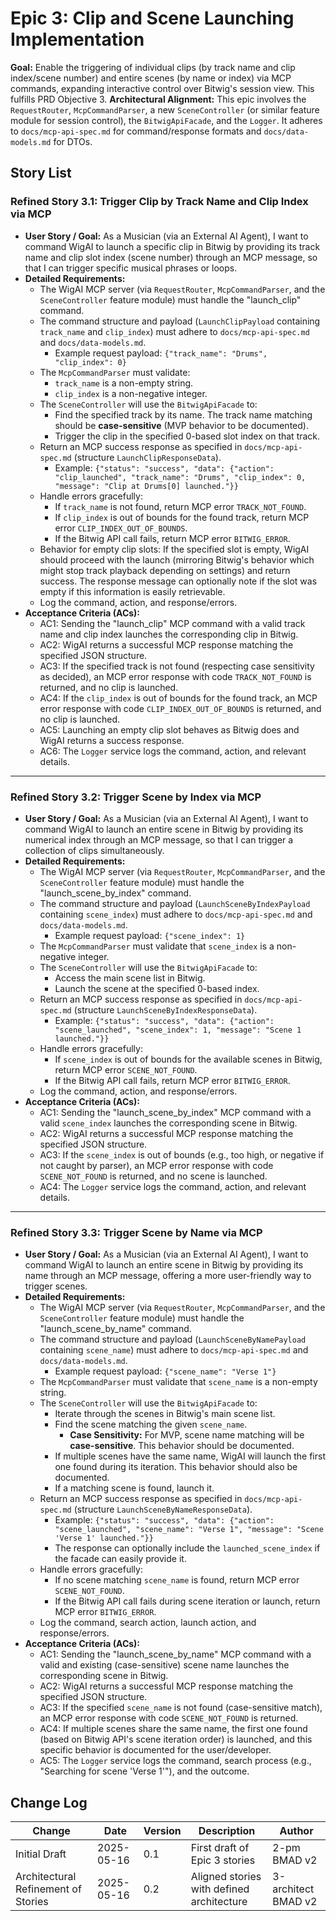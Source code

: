 # Epic 3: Clip and Scene Launching Implementation

**Goal:** Enable the triggering of individual clips (by track name and clip index/scene number) and entire scenes (by name or index) via MCP commands, expanding interactive control over Bitwig's session view. This fulfills PRD Objective 3.
**Architectural Alignment:** This epic involves the `RequestRouter`, `McpCommandParser`, a new `SceneController` (or similar feature module for session control), the `BitwigApiFacade`, and the `Logger`. It adheres to `docs/mcp-api-spec.md` for command/response formats and `docs/data-models.md` for DTOs.

## Story List

### Refined Story 3.1: Trigger Clip by Track Name and Clip Index via MCP
* **User Story / Goal:** As a Musician (via an External AI Agent), I want to command WigAI to launch a specific clip in Bitwig by providing its track name and clip slot index (scene number) through an MCP message, so that I can trigger specific musical phrases or loops.
* **Detailed Requirements:**
    * The WigAI MCP server (via `RequestRouter`, `McpCommandParser`, and the `SceneController` feature module) must handle the "launch_clip" command.
    * The command structure and payload (`LaunchClipPayload` containing `track_name` and `clip_index`) must adhere to `docs/mcp-api-spec.md` and `docs/data-models.md`.
        * Example request payload: `{"track_name": "Drums", "clip_index": 0}`
    * The `McpCommandParser` must validate:
        * `track_name` is a non-empty string.
        * `clip_index` is a non-negative integer.
    * The `SceneController` will use the `BitwigApiFacade` to:
        * Find the specified track by its name. The track name matching should be **case-sensitive** (MVP behavior to be documented).
        * Trigger the clip in the specified 0-based slot index on that track.
    * Return an MCP success response as specified in `docs/mcp-api-spec.md` (structure `LaunchClipResponseData`).
        * Example: `{"status": "success", "data": {"action": "clip_launched", "track_name": "Drums", "clip_index": 0, "message": "Clip at Drums[0] launched."}}`
    * Handle errors gracefully:
        * If `track_name` is not found, return MCP error `TRACK_NOT_FOUND`.
        * If `clip_index` is out of bounds for the found track, return MCP error `CLIP_INDEX_OUT_OF_BOUNDS`.
        * If the Bitwig API call fails, return MCP error `BITWIG_ERROR`.
    * Behavior for empty clip slots: If the specified slot is empty, WigAI should proceed with the launch (mirroring Bitwig's behavior which might stop track playback depending on settings) and return success. The response message can optionally note if the slot was empty if this information is easily retrievable.
    * Log the command, action, and response/errors.
* **Acceptance Criteria (ACs):**
    * AC1: Sending the "launch_clip" MCP command with a valid track name and clip index launches the corresponding clip in Bitwig.
    * AC2: WigAI returns a successful MCP response matching the specified JSON structure.
    * AC3: If the specified track is not found (respecting case sensitivity as decided), an MCP error response with code `TRACK_NOT_FOUND` is returned, and no clip is launched.
    * AC4: If the `clip_index` is out of bounds for the found track, an MCP error response with code `CLIP_INDEX_OUT_OF_BOUNDS` is returned, and no clip is launched.
    * AC5: Launching an empty clip slot behaves as Bitwig does and WigAI returns a success response.
    * AC6: The `Logger` service logs the command, action, and relevant details.

---

### Refined Story 3.2: Trigger Scene by Index via MCP
* **User Story / Goal:** As a Musician (via an External AI Agent), I want to command WigAI to launch an entire scene in Bitwig by providing its numerical index through an MCP message, so that I can trigger a collection of clips simultaneously.
* **Detailed Requirements:**
    * The WigAI MCP server (via `RequestRouter`, `McpCommandParser`, and the `SceneController` feature module) must handle the "launch_scene_by_index" command.
    * The command structure and payload (`LaunchSceneByIndexPayload` containing `scene_index`) must adhere to `docs/mcp-api-spec.md` and `docs/data-models.md`.
        * Example request payload: `{"scene_index": 1}`
    * The `McpCommandParser` must validate that `scene_index` is a non-negative integer.
    * The `SceneController` will use the `BitwigApiFacade` to:
        * Access the main scene list in Bitwig.
        * Launch the scene at the specified 0-based index.
    * Return an MCP success response as specified in `docs/mcp-api-spec.md` (structure `LaunchSceneByIndexResponseData`).
        * Example: `{"status": "success", "data": {"action": "scene_launched", "scene_index": 1, "message": "Scene 1 launched."}}`
    * Handle errors gracefully:
        * If `scene_index` is out of bounds for the available scenes in Bitwig, return MCP error `SCENE_NOT_FOUND`.
        * If the Bitwig API call fails, return MCP error `BITWIG_ERROR`.
    * Log the command, action, and response/errors.
* **Acceptance Criteria (ACs):**
    * AC1: Sending the "launch_scene_by_index" MCP command with a valid `scene_index` launches the corresponding scene in Bitwig.
    * AC2: WigAI returns a successful MCP response matching the specified JSON structure.
    * AC3: If the `scene_index` is out of bounds (e.g., too high, or negative if not caught by parser), an MCP error response with code `SCENE_NOT_FOUND` is returned, and no scene is launched.
    * AC4: The `Logger` service logs the command, action, and relevant details.

---

### Refined Story 3.3: Trigger Scene by Name via MCP
* **User Story / Goal:** As a Musician (via an External AI Agent), I want to command WigAI to launch an entire scene in Bitwig by providing its name through an MCP message, offering a more user-friendly way to trigger scenes.
* **Detailed Requirements:**
    * The WigAI MCP server (via `RequestRouter`, `McpCommandParser`, and the `SceneController` feature module) must handle the "launch_scene_by_name" command.
    * The command structure and payload (`LaunchSceneByNamePayload` containing `scene_name`) must adhere to `docs/mcp-api-spec.md` and `docs/data-models.md`.
        * Example request payload: `{"scene_name": "Verse 1"}`
    * The `McpCommandParser` must validate that `scene_name` is a non-empty string.
    * The `SceneController` will use the `BitwigApiFacade` to:
        * Iterate through the scenes in Bitwig's main scene list.
        * Find the scene matching the given `scene_name`.
            * **Case Sensitivity:** For MVP, scene name matching will be **case-sensitive**. This behavior should be documented.
        * If multiple scenes have the same name, WigAI will launch the first one found during its iteration. This behavior should also be documented.
        * If a matching scene is found, launch it.
    * Return an MCP success response as specified in `docs/mcp-api-spec.md` (structure `LaunchSceneByNameResponseData`).
        * Example: `{"status": "success", "data": {"action": "scene_launched", "scene_name": "Verse 1", "message": "Scene 'Verse 1' launched."}}`
        * The response can optionally include the `launched_scene_index` if the facade can easily provide it.
    * Handle errors gracefully:
        * If no scene matching `scene_name` is found, return MCP error `SCENE_NOT_FOUND`.
        * If the Bitwig API call fails during scene iteration or launch, return MCP error `BITWIG_ERROR`.
    * Log the command, search action, launch action, and response/errors.
* **Acceptance Criteria (ACs):**
    * AC1: Sending the "launch_scene_by_name" MCP command with a valid and existing (case-sensitive) scene name launches the corresponding scene in Bitwig.
    * AC2: WigAI returns a successful MCP response matching the specified JSON structure.
    * AC3: If the specified `scene_name` is not found (case-sensitive match), an MCP error response with code `SCENE_NOT_FOUND` is returned.
    * AC4: If multiple scenes share the same name, the first one found (based on Bitwig API's scene iteration order) is launched, and this specific behavior is documented for the user/developer.
    * AC5: The `Logger` service logs the command, search process (e.g., "Searching for scene 'Verse 1'"), and the outcome.

## Change Log

| Change                                | Date       | Version | Description                             | Author              |
| ------------------------------------- | ---------- | ------- | --------------------------------------- | ------------------- |
| Initial Draft                         | 2025-05-16 | 0.1     | First draft of Epic 3 stories           | 2-pm BMAD v2        |
| Architectural Refinement of Stories   | 2025-05-16 | 0.2     | Aligned stories with defined architecture | 3-architect BMAD v2 |